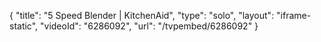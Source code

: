 {
    "title": "5 Speed Blender | KitchenAid",
    "type": "solo",
    "layout": "iframe-static",
    "videoId": "6286092",
    "url": "\/tvpembed\/6286092"
}